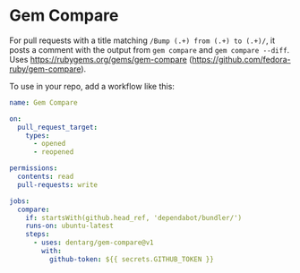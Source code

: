 # Gem Compare

For pull requests with a title matching `/Bump (.+) from (.+) to (.+)/`, it posts a comment with the output from `gem compare` and `gem compare --diff`. Uses https://rubygems.org/gems/gem-compare (https://github.com/fedora-ruby/gem-compare).

To use in your repo, add a workflow like this:

````yaml
name: Gem Compare

on:
  pull_request_target:
    types:
      - opened
      - reopened

permissions:
  contents: read
  pull-requests: write

jobs:
  compare:
    if: startsWith(github.head_ref, 'dependabot/bundler/')
    runs-on: ubuntu-latest
    steps:
      - uses: dentarg/gem-compare@v1
        with:
          github-token: ${{ secrets.GITHUB_TOKEN }}
````
